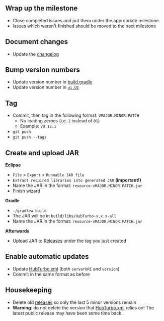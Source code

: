 ## Wrap up the milestone

- Close completed issues and put them under the appropriate milestone
- Issues which weren't finished should be moved to the next milestone

## Document changes

- Update the [changelog](https://github.com/HubTurbo/HubTurbo/wiki/Changelog)

## Bump version numbers

- Update version number in [build.gradle](https://github.com/HubTurbo/HubTurbo/blob/master/build.gradle)
- Update version number in [`ui.UI`](https://github.com/HubTurbo/HubTurbo/blob/master/src/main/java/ui/UI.java)

## Tag

- Commit, then tag in the following format: `VMAJOR.MINOR.PATCH`
    - No leading zeroes (i.e. `1` instead of `01`)
    - Example: `V0.12.1`
- `git push`
- `git push --tags`

## Create and upload JAR

**Eclipse**

- `File` > `Export` > `Runnable JAR file`
- `Extract required libraries into generated JAR` **(important!)**
- Name the JAR in the format: `resource-vMAJOR.MINOR.PATCH.jar`
- Finish wizard

**Gradle**

- `./gradlew build`
- The JAR will be in `build/libs/HubTurbo-x.x.x-all`
- Name the JAR in the format: `resource-vMAJOR.MINOR.PATCH.jar`

<!--

IntelliJ instructions don't seem to work?

**IntelliJ IDEA**

- `File` > `Project Structure` > `Artifacts`
- `+` > `JAR` > `From modules with dependencies`
- Fill out form
    - Main class: `ui.UI`
    - JAR files from libraries: `extract to target jar`
    - Directory for META-INF/MANIFEST.MF: `src/main/resources`
- `OK` > `OK`
- `Build` > `Build Artifacts` > `Build`

-->

**Afterwards**

- Upload JAR to [Releases](https://github.com/HubTurbo/HubTurbo/releases/new) under the tag you just created

## Enable automatic updates

- Update [HubTurbo.xml](https://github.com/HubTurbo/AutoUpdater/blob/master/HubTurbo.xml) (both `serverURI` and `version`)
- Commit in the same format as before

## Housekeeping

- Delete old [releases](https://github.com/HubTurbo/HubTurbo/releases) so only the last 5 minor versions remain
- **Warning**: do not delete the version that [HubTurbo.xml](https://github.com/HubTurbo/AutoUpdater/blob/master/HubTurbo.xml) relies on! The latest public release may have been some time back.